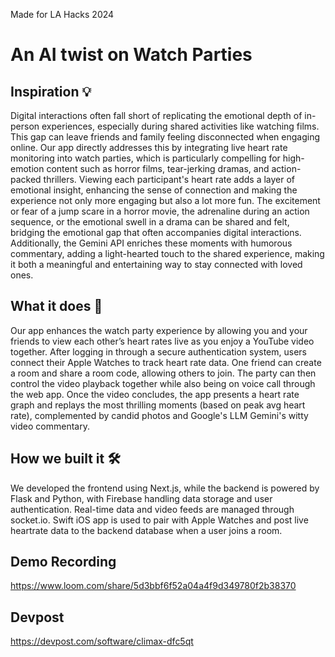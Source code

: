 Made for LA Hacks 2024

# An AI twist on Watch Parties

## Inspiration 💡
Digital interactions often fall short of replicating the emotional depth of in-person experiences, especially during shared activities like watching films. This gap can leave friends and family feeling disconnected when engaging online. Our app directly addresses this by integrating live heart rate monitoring into watch parties, which is particularly compelling for high-emotion content such as horror films, tear-jerking dramas, and action-packed thrillers. Viewing each participant's heart rate adds a layer of emotional insight, enhancing the sense of connection and making the experience not only more engaging but also a lot more fun. The excitement or fear of a jump scare in a horror movie, the adrenaline during an action sequence, or the emotional swell in a drama can be shared and felt, bridging the emotional gap that often accompanies digital interactions. Additionally, the Gemini API enriches these moments with humorous commentary, adding a light-hearted touch to the shared experience, making it both a meaningful and entertaining way to stay connected with loved ones.

## What it does 💪
Our app enhances the watch party experience by allowing you and your friends to view each other’s heart rates live as you enjoy a YouTube video together. After logging in through a secure authentication system, users connect their Apple Watches to track heart rate data. One friend can create a room and share a room code, allowing others to join. The party can then control the video playback together while also being on voice call through the web app. Once the video concludes, the app presents a heart rate graph and replays the most thrilling moments (based on peak avg heart rate), complemented by candid photos and Google's LLM Gemini's witty video commentary.

## How we built it 🛠️
We developed the frontend using Next.js, while the backend is powered by Flask and Python, with Firebase handling data storage and user authentication. Real-time data and video feeds are managed through socket.io. Swift iOS app is used to pair with Apple Watches and post live heartrate data to the backend database when a user joins a room.

## Demo Recording 
https://www.loom.com/share/5d3bbf6f52a04a4f9d349780f2b38370

## Devpost
https://devpost.com/software/climax-dfc5qt 

